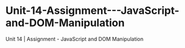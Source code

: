 # Unit-14-Assignment---JavaScript-and-DOM-Manipulation
Unit 14 | Assignment - JavaScript and DOM Manipulation
